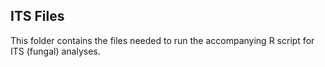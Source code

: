 ## ITS Files
This folder contains the files needed to run the accompanying R script for ITS (fungal) analyses.
